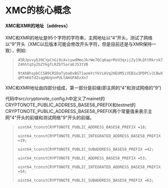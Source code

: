 # XMC的核心概念

#### XMC和XMR的地址（address）

XMC和XMR的地址是95个字符的字符串，主网地址以“4”开头，测试了网络以“9”开头（XMC以后版本可能会修改开头字符，但是目前还是与XMR保持一致），例如:

> `45RJpvvyb39CYpCnGi9cAviywdMmoJkrWe7QCq6aprMzU3qxijZy19LQttRkrsk7Z4hhtq5yZbZYkgTLRZbTSaraEJ53tVB`
>
> `9tAbBhspbCCSB9CRSDaTybaDxBGT1aomYcYkViAVq2HEUM5iVEB1u3PDPCvJCBwXqMTmK6TdZsqgNUqnnPULtAHGPADzXn7`

XMC和XMR地址由四部分组成，第一部分是前缀\(即主网的“4”和测试网络的“9”\)

代码中src/cryptonote\_config.h中定义了mainet的CRYPTONOTE\_PUBLIC\_ADDRESS\_BASE58\_PREFIX和testnet的CRYPTONOTE\_PUBLIC\_ADDRESS\_BASE58\_PREFIX两个常量值来表示主网"4"开头的前缀和测试网络"9"开头的前缀。

> `uint64_tconstCRYPTONOTE_PUBLIC_ADDRESS_BASE58_PREFIX =18;`
>
> `uint64_tconstCRYPTONOTE_PUBLIC_INTEGRATED_ADDRESS_BASE58_PREFIX =19;`
>
> `uint64_tconstCRYPTONOTE_PUBLIC_SUBADDRESS_BASE58_PREFIX =42;`
>
> `uint64_tconstCRYPTONOTE_PUBLIC_ADDRESS_BASE58_PREFIX =53;`
>
> `uint64_tconstCRYPTONOTE_PUBLIC_INTEGRATED_ADDRESS_BASE58_PREFIX =54;`
>
> `uint64_tconstCRYPTONOTE_PUBLIC_SUBADDRESS_BASE58_PREFIX =63;`



